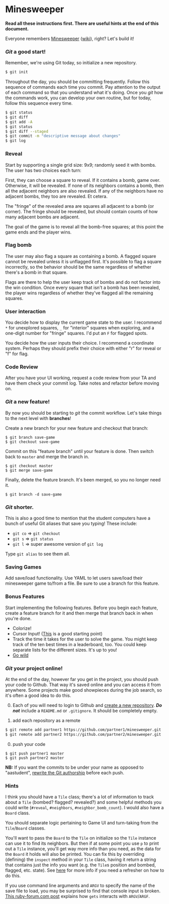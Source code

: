 # Minesweeper

**Read all these instructions first. There are useful hints at the end
of this document.**

Everyone remembers [Minesweeper][play-minesweeper]
([wiki][minesweeper-wiki]), right? Let's build it!

### _Git_ a good start!

Remember, we're using Git today, so initialize a new repository.

```bash
$ git init
```

Throughout the day, you should be committing frequently. Follow this
sequence of commands each time you commit. Pay attention to the output
of each command so that you understand what it's doing. Once you _git_
how the commands work, you can develop your own routine, but for today,
follow this sequence every time.

```bash
$ git status
$ git diff
$ git add -A
$ git status
$ git diff --staged
$ git commit -m "descriptive message about changes"
$ git log
```

### Reveal

Start by supporting a single grid size: 9x9; randomly seed it with
bombs. The user has two choices each turn:

First, they can choose a square to reveal. If it contains a bomb, game
over. Otherwise, it will be revealed. If none of its neighbors
contains a bomb, then all the adjacent neighbors are also revealed. If
any of the neighbors have no adjacent bombs, they too are revealed. Et
cetera.

The "fringe" of the revealed area are squares all adjacent to a bomb
(or corner). The fringe should be revealed, but should contain counts
of how many adjacent bombs are adjacent.

The goal of the game is to reveal all the bomb-free squares; at this
point the game ends and the player wins.

### Flag bomb

The user may also flag a square as containing a bomb. A flagged square
cannot be revealed unless it is unflagged first. It's possible to flag a
square incorrectly, so the behavior should be the same regardless of
whether there's a bomb in that square.

Flags are there to help the user keep track of bombs and do not factor
into the win condition. Once every square that isn't a bomb has been
revealed, the player wins regardless of whether they've flagged all the
remaining squares.

### User interaction

You decide how to display the current game state to the user. I
recommend `*` for unexplored squares, `_` for "interior" squares when
exploring, and a one-digit number for "fringe" squares. I'd put an `F`
for flagged spots.

You decide how the user inputs their choice. I recommend a coordinate
system. Perhaps they should prefix their choice with either "r" for
reveal or "f" for flag.

### Code Review

After you have your UI working, request a code review from your TA and
have them check your commit log. Take notes and refactor before moving
on.

### _Git_ a new feature!

By now you should be starting to _git_ the commit workflow. Let's take
things to the next level with **branches**!

Create a new branch for your new feature and checkout that branch:

```
$ git branch save-game
$ git checkout save-game
```

Commit on this "feature branch" until your feature is done. Then switch
back to `master` and merge the branch in.

```
$ git checkout master
$ git merge save-game
```

Finally, delete the feature branch. It's been merged, so you no longer
need it.

```
$ git branch -d save-game
```

### _Git_ shorter.

This is also a good time to mention that the student computers have a
bunch of useful Git aliases that save you typing! These include:

* `git co` => `git checkout`
* `git s` => `git status`
* `git l` => super awesome version of `git log`

Type `git alias` to see them all.

### Saving Games

Add save/load functionality. Use YAML to let users save/load their
minesweeper game to/from a file. Be sure to use a branch for this
feature.

### Bonus Features

Start implementing the following features. Before you begin each
feature, create a feature branch for it and then merge that branch back
in when you're done.

- Colorize!
- Cursor Input! ([This][keypress] is a good starting point)
- Track the time it takes for the user to solve the game. You might keep
  track of the ten best times in a leaderboard, too. You could keep
  separate lists for the different sizes. It's up to you!
- [Go wild][awesome-sweeper]

### _Git_ your project online!

At the end of the day, however far you get in the project, you should
push your code to Github. That way it's saved online and you can access
it from anywhere. Some projects make good showpieces during the job
search, so it's often a good idea to do this.

0. Each of you will need to login to Github and [create a new
  repository][github-create-repository]. **_Do not_** include a
  `README.md` or `.gitignore`. It should be completely empty.

0. add each repository as a remote

  ```bash
  $ git remote add partner1 https://github.com/partner1/minesweeper.git
  $ git remote add partner2 https://github.com/partner2/minesweeper.git
  ```

0. push your code

  ```
  $ git push partner1 master
  $ git push partner2 master
  ```

  **NB:** If you want the commits to be under your name as opposed to
  "aastudent", [rewrite the Git authorship][git-authorship-script]
  before each push.

### Hints

I think you should have a `Tile` class; there's a lot of information
to track about a `Tile` (bombed? flagged? revealed?) and some helpful
methods you could write (`#reveal`, `#neighbors`,
`#neighbor_bomb_count`). I would also have a `Board` class.

You should separate logic pertaining to Game UI and turn-taking from
the `Tile`/`Board` classes.

You'll want to pass the `Board` to the `Tile` on initialize so the
`Tile` instance can use it to find its neighbors. But then if at some
point you use `p` to print out a `Tile` instance, you'll get way more
info than you need, as the data for the `Board` it holds will also be
printed. You can fix this by overriding (defining) the `inspect` method
in your `Tile` class, having it return a string that contains just the
info you want (e.g. the `Tile`s position and bombed, flagged, etc. state).
See [here] for more info if you need a refresher on how to do this.

If you use command line arguments and `ARGV` to specify the name of
the save file to load, you may be surprised to find that console input
is broken. [This ruby-forum.com post][argv-description] explains how
`gets` interacts with `ARGV`/`ARGF`.

[play-minesweeper]: http://minesweeperonline.com/#beginner
[minesweeper-wiki]: http://en.wikipedia.org/wiki/Minesweeper_(Windows)
[argv-description]: https://www.ruby-forum.com/topic/185266#809660
[keypress]: https://gist.github.com/acook/4190379
[awesome-sweeper]: http://blog.appacademy.io/post/88410347996/thejaggedhedgehog-minesweeper-today-we-built
[here]: ../w1d4/overriding_inspect.md
[github-create-repository]: https://help.github.com/articles/creating-a-new-repository/
[git-authorship-script]: ../w1d5/git-fix-authorship.md
